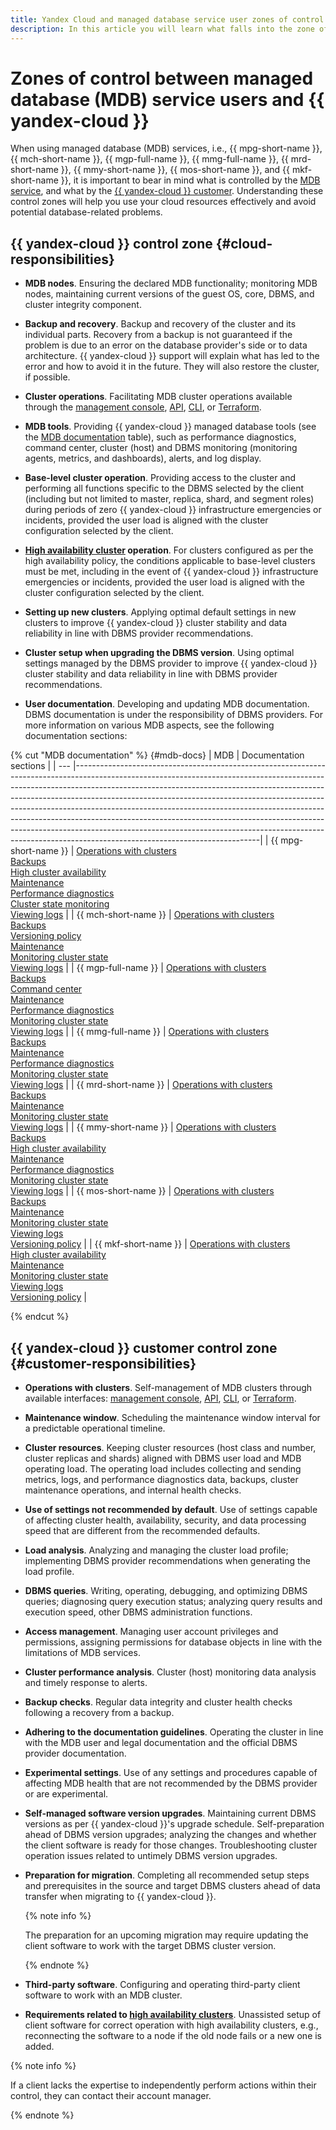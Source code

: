 ```yaml
---
title: Yandex Cloud and managed database service user zones of control
description: In this article you will learn what falls into the zone of control of managed database service users and what is under Yandex Cloud's responsibility.
---
```


# Zones of control between managed database (MDB) service users and {{ yandex-cloud }}

When using managed database (MDB) services, i.e., {{ mpg-short-name }}, {{ mch-short-name }}, {{ mgp-full-name }}, {{ mmg-full-name }}, {{ mrd-short-name }}, {{ mmy-short-name }}, {{ mos-short-name }}, and {{ mkf-short-name }}, it is important to bear in mind what is controlled by the [MDB service](#cloud-responsibilities), and what by the [{{ yandex-cloud }} customer](#customer-responsibilities). Understanding these control zones will help you use your cloud resources effectively and avoid potential database-related problems.

## {{ yandex-cloud }} control zone {#cloud-responsibilities}

* **MDB nodes**. Ensuring the declared MDB functionality; monitoring MDB nodes, maintaining current versions of the guest OS, core, DBMS, and cluster integrity component.

* **Backup and recovery**. Backup and recovery of the cluster and its individual parts. Recovery from a backup is not guaranteed if the problem is due to an error on the database provider's side or to data architecture. {{ yandex-cloud }} support will explain what has led to the error and how to avoid it in the future. They will also restore the cluster, if possible.

* **Cluster operations**. Facilitating MDB cluster operations available through the [management console](../../console/index.yaml), [API](../../api-design-guide/index.yaml), [CLI](../../cli/index.yaml), or [Terraform](../../terraform/index.yaml).

* **MDB tools**. Providing {{ yandex-cloud }} managed database tools (see the [MDB documentation](#mdb-docs) table), such as performance diagnostics, command center, cluster (host) and DBMS monitoring (monitoring agents, metrics, and dashboards), alerts, and log display.

* **Base-level cluster operation**. Providing access to the cluster and performing all functions specific to the DBMS selected by the client (including but not limited to master, replica, shard, and segment roles) during periods of zero {{ yandex-cloud }} infrastructure emergencies or incidents, provided the user load is aligned with the cluster configuration selected by the client.

* **[High availability cluster](../../architecture/fault-tolerance.md#mdb-ha) operation**. For clusters configured as per the high availability policy, the conditions applicable to base-level clusters must be met, including in the event of {{ yandex-cloud }} infrastructure emergencies or incidents, provided the user load is aligned with the cluster configuration selected by the client.

* **Setting up new clusters**. Applying optimal default settings in new clusters to improve {{ yandex-cloud }} cluster stability and data reliability in line with DBMS provider recommendations.

* **Cluster setup when upgrading the DBMS version**. Using optimal settings managed by the DBMS provider to improve {{ yandex-cloud }} cluster stability and data reliability in line with DBMS provider recommendations.

* **User documentation**. Developing and updating MDB documentation. DBMS documentation is under the responsibility of DBMS providers. For more information on various MDB aspects, see the following documentation sections:
  
 {% cut "MDB documentation" %} {#mdb-docs}
  | MDB | Documentation sections |
  | --- |----------------------------------------------------------------------------------------------------------------------------------------------------------------------------------------------------------------------------------------------------------------------------------------------------------------------------------------------------------------------------------------------------------------------------------------------------------------------------------------------------------------------------------------------------------------------------------------------------------------|
  | {{ mpg-short-name }} | [Operations with clusters](../../managed-postgresql/operations/index.md)</br>[Backups](../../managed-postgresql/concepts/backup.md)</br>[High cluster availability](../../managed-postgresql/concepts/high-availability.md)</br>[Maintenance](../../managed-postgresql/concepts/maintenance.md)</br>[Performance diagnostics](../../managed-postgresql/operations/performance-diagnostics.md)</br>[Cluster state monitoring](../../managed-postgresql/operations/monitoring.md)</br>[Viewing logs](../../managed-postgresql/operations/cluster-logs.md) |
  | {{ mch-short-name }} | [Operations with clusters](../../managed-clickhouse/operations/index.md)</br>[Backups](../../managed-clickhouse/concepts/backup.md)</br>[Versioning policy](../../managed-clickhouse/concepts/update-policy.md)</br>[Maintenance](../../managed-clickhouse/concepts/maintenance.md)</br>[Monitoring cluster state](../../managed-clickhouse/operations/monitoring.md)</br>[Viewing logs](../../managed-clickhouse/operations/cluster-logs.md) |
  | {{ mgp-full-name }} | [Operations with clusters](../../managed-greenplum/operations/index.md)</br>[Backups](../../managed-greenplum/concepts/backup.md)</br>[Command center](../../managed-greenplum/concepts/command-center.md)</br>[Maintenance](../../managed-greenplum/concepts/maintenance.md)</br>[Performance diagnostics](../../managed-greenplum/operations/performance-diagnostics.md)</br>[Monitoring cluster state](../../managed-greenplum/operations/monitoring.md)</br>[Viewing logs](../../managed-greenplum/operations/cluster-logs.md) |
  | {{ mmg-full-name }} | [Operations with clusters](../../storedoc/operations/index.md)</br>[Backups](../../storedoc/concepts/backup.md)</br>[Maintenance](../../storedoc/concepts/maintenance.md)</br>[Performance diagnostics](../../storedoc/operations/performance-diagnostics.md)</br>[Monitoring cluster state](../../storedoc/operations/monitoring.md)</br>[Viewing logs](../../storedoc/operations/cluster-logs.md) |
  | {{ mrd-short-name }} | [Operations with clusters](../../managed-redis/operations/index.md)</br>[Backups](../../managed-redis/concepts/backup.md)</br>[Maintenance](../../managed-redis/concepts/maintenance.md)</br>[Monitoring cluster state](../../managed-redis/operations/monitoring.md)</br>[Viewing logs](../../managed-redis/operations/cluster-logs.md) |
  | {{ mmy-short-name }} | [Operations with clusters](../../managed-mysql/operations/index.md)</br>[Backups](../../managed-mysql/concepts/backup.md)</br>[High cluster availability](../../managed-mysql/concepts/high-availability.md)</br>[Maintenance](../../managed-mysql/concepts/maintenance.md)</br>[Performance diagnostics](../../managed-mysql/operations/performance-diagnostics.md)</br>[Monitoring cluster state](../../managed-mysql/operations/monitoring.md)</br>[Viewing logs](../../managed-mysql/operations/cluster-logs.md) |
  | {{ mos-short-name }} | [Operations with clusters](../../managed-opensearch/operations/index.md)</br>[Backups](../../managed-opensearch/concepts/backup.md)</br>[Maintenance](../../managed-opensearch/concepts/maintenance.md)</br>[Monitoring cluster state](../../managed-opensearch/operations/monitoring.md)</br>[Viewing logs](../../managed-opensearch/operations/cluster-logs.md)</br>[Versioning policy](../../managed-opensearch/concepts/update-policy.md) |
  | {{ mkf-short-name }} | [Operations with clusters](../../managed-kafka/operations/index.md)</br>[High cluster availability](../../managed-kafka/concepts/ha-cluster.md)</br>[Maintenance](../../managed-kafka/concepts/maintenance.md)</br>[Monitoring cluster state](../../managed-kafka/operations/monitoring.md)</br>[Viewing logs](../../managed-kafka/operations/cluster-logs.md)</br>[Versioning policy](../../managed-kafka/concepts/update-policy.md) |

  {% endcut %}

## {{ yandex-cloud }} customer control zone {#customer-responsibilities}

* **Operations with clusters**. Self-management of MDB clusters through available interfaces: [management console](../../console/index.yaml), [API](../../api-design-guide/index.yaml), [CLI](../../cli/index.yaml), or [Terraform](../../terraform/index.yaml).

* **Maintenance window**. Scheduling the maintenance window interval for a predictable operational timeline.

* **Cluster resources**. Keeping cluster resources (host class and number, cluster replicas and shards) aligned with DBMS user load and MDB operating load. The operating load includes collecting and sending metrics, logs, and performance diagnostics data, backups, cluster maintenance operations, and internal health checks.

* **Use of settings not recommended by default**. Use of settings capable of affecting cluster health, availability, security, and data processing speed that are different from the recommended defaults.

* **Load analysis**. Analyzing and managing the cluster load profile; implementing DBMS provider recommendations when generating the load profile.

* **DBMS queries**. Writing, operating, debugging, and optimizing DBMS queries; diagnosing query execution status; analyzing query results and execution speed, other DBMS administration functions.

* **Access management**. Managing user account privileges and permissions, assigning permissions for database objects in line with the limitations of MDB services.

* **Cluster performance analysis**. Cluster (host) monitoring data analysis and timely response to alerts.

* **Backup checks**. Regular data integrity and cluster health checks following a recovery from a backup.

* **Adhering to the documentation guidelines**. Operating the cluster in line with the MDB user and legal documentation and the official DBMS provider documentation.

* **Experimental settings**. Use of any settings and procedures capable of affecting MDB health that are not recommended by the DBMS provider or are experimental.

* **Self-managed software version upgrades**. Maintaining current DBMS versions as per {{ yandex-cloud }}'s upgrade schedule. Self-preparation ahead of DBMS version upgrades; analyzing the changes and whether the client software is ready for those changes. Troubleshooting cluster operation issues related to untimely DBMS version upgrades.

* **Preparation for migration**. Completing all recommended setup steps and prerequisites in the source and target DBMS clusters ahead of data transfer when migrating to {{ yandex-cloud }}. 

  {% note info %}

  The preparation for an upcoming migration may require updating the client software to work with the target DBMS cluster version.

  {% endnote %}

* **Third-party software**. Configuring and operating third-party client software to work with an MDB cluster.

* **Requirements related to [high availability clusters](../../architecture/fault-tolerance.md#mdb-ha)**. Unassisted setup of client software for correct operation with high availability clusters, e.g., reconnecting the software to a node if the old node fails or a new one is added.

{% note info %}

If a client lacks the expertise to independently perform actions within their control, they can contact their account manager.

{% endnote %}
